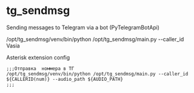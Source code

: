# tg_sendmsg
Sending messages to Telegram via a bot (PyTelegramBotApi)

/opt/tg_sendmsg/venv/bin/python /opt/tg_sendmsg/main.py --caller_id Vasia


Asterisk extension config
```
;;;Отправка  номмера в ТГ
/opt/tg_sendmsg/venv/bin/python /opt/tg_sendmsg/main.py --caller_id ${CALLERID(num)} --audio_path ${AUDIO_PATH}
;;;
```